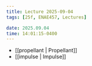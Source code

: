 ```yaml
---
title: Lecture 2025-09-04
tags: [25f, ENAE457, Lectures]

date: 2025.09.04
time: 14:01:15-0400
---
```


- [[propellant | Propellant]]
- [[impulse | Impulse]]
